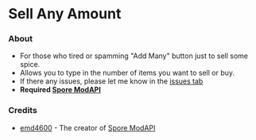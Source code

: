 # Sell Any Amount
### About
- For those who tired or spamming "Add Many" button just to sell some spice.   
- Allows you to type in the number of items you want to sell or buy.
- If there any issues, please let me know in the [issues tab](https://github.com/Studumb/RemoveGlideCap/issues)
- **Required [Spore ModAPI](https://davoonline.com/sporemodder/rob55rod/ModAPI/Public/)**
### Credits
- [emd4600](https://github.com/emd4600) - The creator of [Spore ModAPI](https://github.com/emd4600/Spore-ModAPI)
